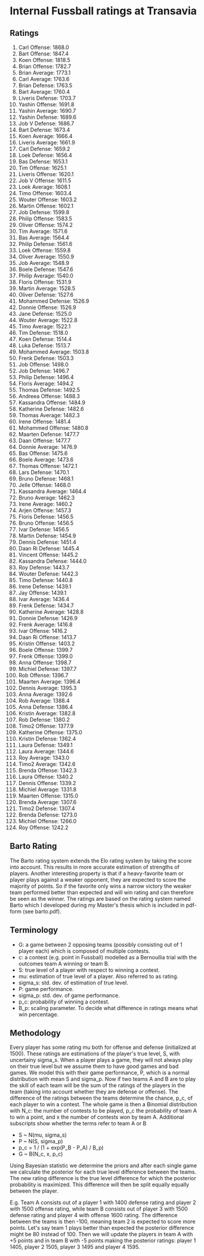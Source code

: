 # Internal Fussball ratings at Transavia
## Ratings
1. Carl Offense: 1868.0 
2. Bart Offense: 1847.4 
3. Koen Offense: 1818.5 
4. Brian Offense: 1782.7 
5. Brian Average: 1773.1 
6. Carl Average: 1763.6 
7. Brian Defense: 1763.5 
8. Bart Average: 1760.4 
9. Liveris Defense: 1703.7 
10. Yashin Offense: 1691.8 
11. Yashin Average: 1690.7 
12. Yashin Defense: 1689.6 
13. Job V Defense: 1686.7 
14. Bart Defense: 1673.4 
15. Koen Average: 1666.4 
16. Liveris Average: 1661.9 
17. Carl Defense: 1659.2 
18. Loek Defense: 1656.4 
19. Bas Defense: 1653.1 
20. Tim Offense: 1625.1 
21. Liveris Offense: 1620.1 
22. Job V Offense: 1611.5 
23. Loek Average: 1608.1 
24. Timo Offense: 1603.4 
25. Wouter Offense: 1603.2 
26. Martin Offense: 1602.1 
27. Job Defense: 1599.8 
28. Philip Offense: 1583.5 
29. Oliver Offense: 1574.2 
30. Tim Average: 1571.6 
31. Bas Average: 1564.4 
32. Philip  Defense: 1561.6 
33. Loek Offense: 1559.8 
34. Oliver Average: 1550.9 
35. Job Average: 1548.9 
36. Boele Defense: 1547.6 
37. Philip Average: 1540.0 
38. Floris Offense: 1531.9 
39. Martin Average: 1528.5 
40. Oliver Defense: 1527.6 
41. Mohammed Defense: 1526.9 
42. Donnie Offense: 1526.9 
43. Jane Defense: 1525.0 
44. Wouter Average: 1522.8 
45. Timo Average: 1522.1 
46. Tim Defense: 1518.0 
47. Koen Defense: 1514.4 
48. Luka Defense: 1513.7 
49. Mohammed Average: 1503.8 
50. Frenk  Defense: 1503.3 
51. Job Offense: 1498.0 
52. Job  Defense: 1496.7 
53. Philip Defense: 1496.4 
54. Floris Average: 1494.2 
55. Thomas Defense: 1492.5 
56. Andreea Offense: 1488.3 
57. Kassandra Offense: 1484.9 
58. Katherine Defense: 1482.6 
59. Thomas Average: 1482.3 
60. Irene Offense: 1481.4 
61. Mohammed Offense: 1480.8 
62. Maarten Defense: 1477.7 
63. Daan Offense: 1477.7 
64. Donnie Average: 1476.9 
65. Bas Offense: 1475.6 
66. Boele Average: 1473.6 
67. Thomas Offense: 1472.1 
68. Lars Defense: 1470.1 
69. Bruno Defense: 1468.1 
70. Jelle Offense: 1468.0 
71. Kassandra Average: 1464.4 
72. Bruno Average: 1462.3 
73. Irene Average: 1460.2 
74. Arjen Offense: 1457.3 
75. Floris Defense: 1456.5 
76. Bruno Offense: 1456.5 
77. Ivar Defense: 1456.5 
78. Martin Defense: 1454.9 
79. Dennis Defense: 1451.4 
80. Daan Ri Defense: 1445.4 
81. Vincent Offense: 1445.2 
82. Kassandra Defense: 1444.0 
83. Roy Defense: 1443.7 
84. Wouter Defense: 1442.3 
85. Timo Defense: 1440.8 
86. Irene Defense: 1439.1 
87. Jay Offense: 1439.1 
88. Ivar Average: 1436.4 
89. Frenk Defense: 1434.7 
90. Katherine Average: 1428.8 
91. Donnie Defense: 1426.9 
92. Frenk Average: 1416.8 
93. Ivar Offense: 1416.2 
94. Daan Ri Offense: 1413.7 
95. Kristin Offense: 1403.2 
96. Boele Offense: 1399.7 
97. Frenk Offense: 1399.0 
98. Anna Offense: 1398.7 
99. Michiel Defense: 1397.7 
100. Rob Offense: 1396.7 
101. Maarten Average: 1396.4 
102. Dennis Average: 1395.3 
103. Anna Average: 1392.6 
104. Rob Average: 1388.4 
105. Anna Defense: 1386.4 
106. Kristin Average: 1382.8 
107. Rob Defense: 1380.2 
108. Timo2 Offense: 1377.9 
109. Katherine Offense: 1375.0 
110. Kristin Defense: 1362.4 
111. Laura Defense: 1349.1 
112. Laura Average: 1344.6 
113. Roy Average: 1343.0 
114. Timo2 Average: 1342.6 
115. Brenda Offense: 1342.3 
116. Laura Offense: 1340.2 
117. Dennis Offense: 1339.2 
118. Michiel Average: 1331.8 
119. Maarten Offense: 1315.0 
120. Brenda Average: 1307.6 
121. Timo2 Defense: 1307.4 
122. Brenda Defense: 1273.0 
123. Michiel Offense: 1266.0 
124. Roy Offense: 1242.2 

## Barto Rating
The Barto rating system extends the Elo rating system by taking the score into account. This results in more accurate estimation of strengths of players. Another interesting property is that if a heavy-favorite team or player plays against a weaker opponent, they are expected to score the majority of points. So if the favorite only wins a narrow victory the weaker team performed better than expected and will win rating and can therefore be seen as the winner. The ratings are based on the rating system named Barto which I developed during my Master's thesis which is included in pdf-form (see barto.pdf).
## Terminology
- G: a game between 2 opposing teams (possibly consisting out of 1 player each) which is composed of multiple contests.
- c: a contest (e.g. point in Fussball) modelled as a Bernoullia trial with the outcomes team A winning or team B.
- S: true level of a player with respect to winning a contest.
- mu: estimation of true level of a player. Also referred to as rating.
- sigma_s: std. dev. of estimation of true level.
- P: game performance.
- sigma_p: std. dev. of game performance.
- p_c: probability of winning a contest.
- B_p: scaling parameter. To decide what difference in ratings means what win percentage.
## Methodology
Every player has some rating mu both for offense and defense (initialized at 1500). These ratings are estimations of the player's true level, S, with uncertainy sigma_s. When a player plays a game, they will not always play on their true level but we assume them to have good games and bad games. We model this with their game performance, P, which is a normal distribution with mean S and sigma_p. Now if two teams A and B are to play the skill of each team will be the sum of the ratings of the players in the team (taking into account whether they are defense or offense). The difference of the ratings between the teams determine the chance, p_c, of each player to win a contest. The whole game is then a Binomial distribution with N_c: the number of contests to be played, p_c the probability of team A to win a point, and x the number of contests won by team A. Additional subscripts show whether the terms refer to team A or B
- S ~ N(mu, sigma_s)
- P ~ N(S, sigma_p)
- p_c = 1 / (1 + exp(P_B - P_A) / B_p)
- G ~ B(N_c, x, p_c)

Using Bayesian statistic we determine the priors and after each single game we calculate the posterior for each true level difference between the teams. The new rating difference is the true level difference for which the posterior probability is maximized. This difference will then be split equally equally between the player. 

E.g. Team A consists out of a player 1 with 1400 defense rating and player 2 with 1500 offense rating, while team B consists out of player 3 with 1500 defense rating and player 4 with offense 1600 rating. The difference between the teams is then -100, meaning team 2 is expected to score more points. Let's say team 1 plays better than expected the posterior difference might be 80 instead of 100. Then we will update the players in team A with +5 points and in team B with -5 points making the posterior ratings: player 1 1405, player 2 1505, player 3 1495 and player 4 1595.